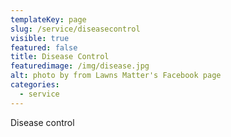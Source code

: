 ```yaml
---
templateKey: page
slug: /service/diseasecontrol
visible: true
featured: false
title: Disease Control
featuredimage: /img/disease.jpg
alt: photo by from Lawns Matter's Facebook page
categories:
  - service
---
```


Disease control
